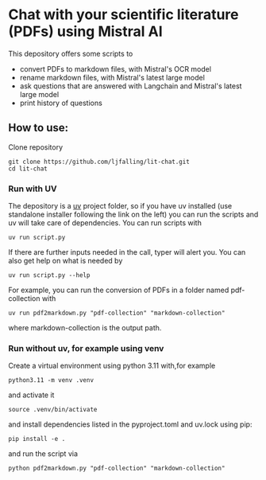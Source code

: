 # Chat with your scientific literature (PDFs) using Mistral AI

This depository offers some scripts to 

  - convert PDFs to markdown files, with Mistral's OCR model
  - rename markdown files, with Mistral's latest large model
  - ask questions that are answered with Langchain and Mistral's latest large model
  - print history of questions

## How to use:
Clone repository
```
git clone https://github.com/ljfalling/lit-chat.git
cd lit-chat
```
### Run with UV
The depository is a [uv](https://github.com/astral-sh/uv) project folder, so if you have uv installed (use standalone installer following the link on the left) you can run the scripts and uv will take care of dependencies. You can run scripts with
```
uv run script.py
```
If there are further inputs needed in the call, typer will alert you.
You can also get help on what is needed by
```
uv run script.py --help
```
For example, you can run the conversion of PDFs in a folder named pdf-collection with
```
uv run pdf2markdown.py "pdf-collection" "markdown-collection"
```
where markdown-collection is the output path.


### Run without uv, for example using venv
Create a virtual environment using python 3.11 with,for example 
```
python3.11 -m venv .venv
```
and activate it
```
source .venv/bin/activate
```
and install dependencies listed in the pyproject.toml and uv.lock using pip:
```
pip install -e .
```
and run the script via
```
python pdf2markdown.py "pdf-collection" "markdown-collection"
```
